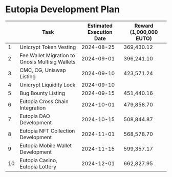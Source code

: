 # Eutopia Development Plan

<table data-view="cards"><thead><tr><th></th><th>Task</th><th>Estimated Execution Date</th><th>Reward (1,000,000 EUTO)</th></tr></thead><tbody><tr><td>1</td><td>Unicrypt Token Vesting</td><td>2024-08-25</td><td>369,430.12</td></tr><tr><td>2</td><td>Fee Wallet Migration to Gnosis Multisig Wallets</td><td>2024-09-01</td><td>396,241.10</td></tr><tr><td>3</td><td>CMC, CG, Uniswap Listing</td><td>2024-09-10</td><td>423,571.24</td></tr><tr><td>4</td><td>Unicrypt Liquidity Lock</td><td>2024-09-10</td><td></td></tr><tr><td>5</td><td>Bug Bounty Listing</td><td>2024-09-15</td><td>451,440.16</td></tr><tr><td>6</td><td>Eutopia Cross Chain Integration</td><td>2024-10-01</td><td>479,858.70</td></tr><tr><td>7</td><td>Eutopia DAO Development</td><td>2024-10-15</td><td>508,844.87</td></tr><tr><td>8</td><td>Eutopia NFT Collection Development</td><td>2024-11-01</td><td>568,578.70</td></tr><tr><td>9</td><td>Eutopia Mobile Wallet Development</td><td>2024-11-15</td><td>599,357.17</td></tr><tr><td>10</td><td>Eutopia Casino, Eutopia Lottery</td><td>2024-12-01</td><td>662,827.95</td></tr></tbody></table>

